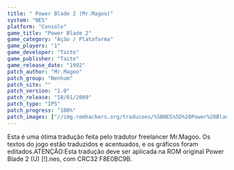 ```yaml
---
title: " Power Blade 2 (Mr.Magoo)"
system: "NES"
platform: "Console"
game_title: "Power Blade 2"
game_category: "Ação / Plataforma"
game_players: "1"
game_developer: "Taito"
game_publisher: "Taito"
game_release_date: "1992"
patch_author: "Mr.Magoo"
patch_group: "Nenhum"
patch_site: ""
patch_version: "1.0"
patch_release: "18/01/2009"
patch_type: "IPS"
patch_progress: "100%"
patch_images: ["//img.romhackers.org/traducoes/%5BNES%5D%20Power%20Blade%202%20-%20Mr.Magoo%20-%201.png","//img.romhackers.org/traducoes/%5BNES%5D%20Power%20Blade%202%20-%20Mr.Magoo%20-%202.png","//img.romhackers.org/traducoes/%5BNES%5D%20Power%20Blade%202%20-%20Mr.Magoo%20-%203.png"]
---
```

Esta é uma ótima tradução feita pelo tradutor freelancer Mr.Magoo. Os textos do jogo estão traduzidos e acentuados, e os gráficos foram editados.ATENÇÃO:Esta tradução deve ser aplicada na ROM original Power Blade 2 (U) [!].nes, com CRC32 F8E0BC9B.